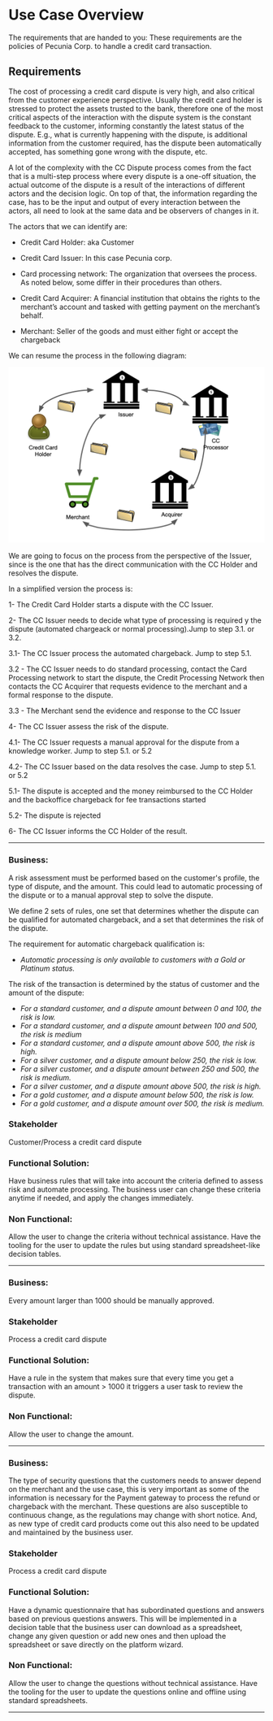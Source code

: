 # Use Case Overview

The requirements that are handed to you:
These requirements are the policies of Pecunia Corp. to handle a credit card transaction.


## Requirements

The cost of processing a credit card dispute is very high, and also critical from the customer experience perspective. Usually the credit card holder is stressed to protect the assets trusted to the bank, therefore one of the most critical aspects of the interaction with the dispute system is the constant feedback to the customer, informing constantly the latest status of the dispute. E.g., what is currently happening with the dispute, is additional information from the customer required, has the dispute been automatically accepted, has something gone wrong with the dispute, etc.

A lot of the complexity with the CC Dispute process comes from the fact that is a multi-step process where every dispute is a one-off situation, the actual outcome of the dispute is a result of the interactions of different actors and the decision logic. On top of that, the information regarding the case, has to be the input and output of every interaction between the actors, all need to look at the same data and be observers of changes in it.

The actors that we can identify are:

- Credit Card Holder: aka Customer

- Credit Card Issuer: In this case Pecunia corp.

- Card processing network:  The organization that oversees the process. As noted below, some differ in their procedures than others.

- Credit Card Acquirer: A financial institution that obtains the rights to the merchant’s account and tasked with getting payment on the merchant’s behalf.

- Merchant: Seller of the goods and must either fight or accept the chargeback

We can resume the process in the following diagram:



<img src="../../assets/middleware/rhpam-7-workshop/business-central-cc-dispute-processing.png"  width="600" />



We are going to focus on the process from the perspective of the Issuer, since is the one that has the direct communication with the CC Holder and resolves the dispute.

In a simplified version the process is:

1- The Credit Card Holder starts a dispute with the CC Issuer.

2- The CC Issuer needs to decide what type of processing is required y the dispute (automated chargeack or normal processing).Jump to step 3.1. or 3.2.

3.1- The CC Issuer process the automated chargeback. Jump  to step 5.1.

3.2 - The CC Issuer needs to do standard processing, contact the Card Processing network to start the dispute, the Credit Processing Network then contacts the CC Acquirer that requests evidence to the merchant and a formal response to the dispute.

3.3 - The Merchant send the evidence and response to the CC Issuer

4- The CC Issuer assess the risk of the dispute.

4.1- The CC Issuer requests a manual approval for the dispute from a knowledge worker. Jump to step 5.1. or 5.2

4.2- The CC Issuer based on the data resolves the case. Jump to step 5.1. or 5.2

5.1- The dispute is accepted and the money reimbursed to the CC Holder and the backoffice chargeback for fee transactions started

5.2- The dispute is rejected

6- The CC Issuer informs the CC Holder of the result.


--------------------------------------------------

### Business:

A risk assessment must be performed based on the customer's profile, the type of dispute, and the amount. This could lead to automatic processing of the dispute or to a manual approval step to solve the dispute.

We define 2 sets of rules, one set that determines whether the dispute can be qualified for automated chargeback, and a set that determines the risk of the dispute.

The requirement for automatic chargeback qualification is:

- _Automatic processing is only available to customers with a Gold or Platinum status._

The risk of the transaction is determined by the status of customer and the amount of the dispute:

- _For a standard customer, and a dispute amount between 0 and 100, the risk is low._
- _For a standard customer, and a dispute amount between 100 and 500, the risk is medium_
- _For a standard customer, and a dispute amount above 500, the risk is high._
- _For a silver customer, and a dispute amount below 250, the risk is low._
- _For a silver customer, and a dispute amount between 250 and 500, the risk is medium._
- _For a silver customer, and a dispute amount above 500, the risk is high._
- _For a gold customer, and a dispute amount below 500, the risk is low._
- _For a gold customer, and a dispute amount over 500, the risk is medium._


### Stakeholder

Customer/Process a credit card dispute

### Functional Solution:

Have business rules that will take into account the criteria defined to assess risk and automate processing. The business user can change these criteria anytime if needed, and apply the changes immediately. 


### Non Functional:

Allow the user to change the criteria without technical assistance. Have the tooling for the user to update the rules but using standard spreadsheet-like decision tables.

------------------------------------------------------------------------------------------------------------------------------

### Business:

Every amount larger than 1000 should be manually approved.

### Stakeholder

Process a credit card dispute

### Functional Solution:

Have a rule in the system that makes sure that every time you get a transaction with an amount > 1000 it triggers a user task to review the dispute.

### Non Functional:

Allow the user to change the amount.

-----------------------------------------------------------------------------------------------------------------------------------------------------------------

### Business:

The type of security questions that the customers needs to answer depend on the merchant and the use case, this is very important as some of the information is necessary for the Payment gateway to process the refund or chargeback with the merchant. These questions are also susceptible to continuous change, as the regulations may change with short notice. And, as new type of credit card products come out this also need to be updated and maintained by the business user.

### Stakeholder

Process a credit card dispute

### Functional Solution:

Have a dynamic questionnaire that has subordinated questions and answers based on previous questions answers. This will be implemented in a decision table that the business user can download as a spreadsheet, change any given question or add new ones and then upload the spreadsheet or save directly on the platform wizard.

### Non Functional:

Allow the user to change the questions without technical assistance. Have the tooling for the user to update the questions online and offline using standard spreadsheets.

------------------------------------------------------------------------------------------------------------------------------
